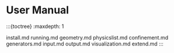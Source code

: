 # User Manual

:::{toctree}
:maxdepth: 1

install.md
running.md
geometry.md
physicslist.md
confinement.md
generators.md
input.md
output.md
visualization.md
extend.md
:::
